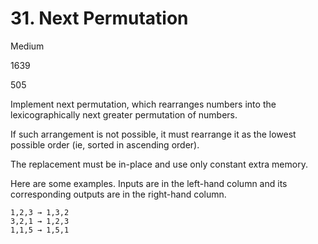 # 31. Next Permutation
Medium

1639

505


Implement next permutation, which rearranges numbers into the lexicographically next greater permutation of numbers.

If such arrangement is not possible, it must rearrange it as the lowest possible order (ie, sorted in ascending order).

The replacement must be in-place and use only constant extra memory.

Here are some examples. Inputs are in the left-hand column and its corresponding outputs are in the right-hand column.

```$xslt
1,2,3 → 1,3,2
3,2,1 → 1,2,3
1,1,5 → 1,5,1

```
